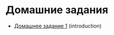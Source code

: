 # Домашние задания

- [Домашнее задание 1](01-introduction/README.md#домашнее-задание-1) (introduction)


